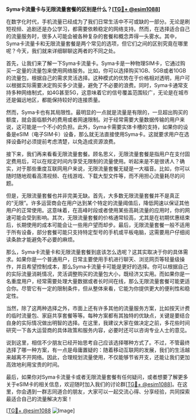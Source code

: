**Syma卡流量卡与无限流量套餐的区别是什么？[[TG💪+ @esim1088](https://t.me/s/esim1088)]**

在数字化时代，手机流量已经成为了我们日常生活中不可或缺的一部分。无论是刷短视频、追剧还是办公学习，都需要依赖稳定的网络支持。然而，在选择适合自己的流量服务时，很多人可能会被各种复杂的套餐和概念弄得一头雾水。其中，Syma卡流量卡和无限流量套餐是两个常见的选项，但它们之间的区别究竟在哪里呢？今天，我们就来详细聊聊这两者的不同之处。

首先，让我们来了解一下Syma卡流量卡。Syma卡是一种物理SIM卡，它通过购买一定量的流量包来使用网络服务。比如，你可以选择购买1GB、5GB或者10GB的流量包，根据自己的需求灵活选择。这种模式的优势在于价格相对透明，用户可以根据实际需要决定购买多少流量，避免了不必要的浪费。同时，Syma卡通常支持多种网络制式，如4G甚至5G，这意味着它的信号覆盖范围较广，无论是在城市还是偏远地区，都能保持较好的连接质量。

然而，Syma卡也有其局限性。最明显的一点就是流量是有限的，一旦超出购买的额度，就会面临额外的费用或者网速限制。对于经常需要大量数据传输的用户来说，这可能是一个不小的负担。此外，Syma卡需要实体卡槽的支持，如果你的设备是eSIM（电子SIM卡）设备，那么就无法直接使用Syma卡。这就要求用户在选择设备时必须提前考虑清楚，以免造成资源浪费。

接下来，我们再来看看无限流量套餐。顾名思义，无限流量套餐是指用户在支付固定费用后，可以在规定时间内享受无限制的流量使用。听起来是不是很诱人？确实，对于那些重度互联网用户来说，无限流量套餐无疑是一大福音。比如，你可以随时随地观看高清视频、在线游戏、下载大型文件等，而不用担心流量耗尽的问题。

但是，无限流量套餐也并非完美无缺。首先，大多数无限流量套餐并不是真正的“无限”。许多运营商会在用户达到某个特定的流量阈值后，降低网速以保证其他用户的正常使用。这意味着，在高峰时段或者使用某些高耗流量的应用时，你的网速可能会受到影响。其次，无限流量套餐的价格通常较高，尤其是在初期优惠结束后，长期使用的成本可能会让一些用户望而却步。最后，无限流量套餐一般不适用于所有设备，部分套餐可能只支持特定型号的手机或平板电脑，这需要用户仔细阅读条款才能避免不必要的麻烦。

那么，Syma卡流量卡和无限流量套餐到底该怎么选呢？这其实取决于你的具体需求。如果你是一个普通用户，日常主要使用手机进行聊天、浏览网页等轻量级操作，并且希望控制成本，那么Syma卡流量卡可能是更好的选择。你可以根据自己的实际流量消耗情况，灵活调整购买的流量包大小，既经济又实用。而如果你是一名重度用户，经常需要处理大量数据或者长时间在线，那么无限流量套餐可能更适合你。尽管它有一定的限制条件，但从整体来看，它能为你提供更大的便利性和稳定性。

当然，除了这两种选择之外，市面上还有许多其他的流量服务方案，比如按天计费的临时流量包、家庭共享套餐等等。每种方案都有其独特的优缺点，关键是要结合自身的实际情况做出明智的选择。在这里，我建议大家在做决定之前，多花些时间研究一下各大运营商的具体政策和服务内容，必要时还可以咨询专业人士的意见。

说到这里，相信不少朋友已经开始思考自己应该选择哪种方式了。不过，不管最终选择了哪一种方案，有一点是毋庸置疑的：随着移动互联网的发展，我们的生活越来越离不开网络。因此，合理规划流量使用，不仅能够节省开支，还能让我们更加高效地利用宝贵的时间。

最后，如果你对Syma卡流量卡或者无限流量套餐有任何疑问，或者想要了解更多关于eSIM卡的相关信息，欢迎随时加入我们的讨论群[[TG💪+ @esim1088](https://t.me/s/esim1088)]。在这里，你会遇到一群志同道合的朋友，大家可以一起交流心得、分享经验，共同探索最适合自己的流量解决方案！

[[TG💪+ @esim1088](https://t.me/s/esim1088) ![Image](https://i.postimg.cc/4NQfJmqS/Snipaste-2025-05-13-00-14-12.png)]